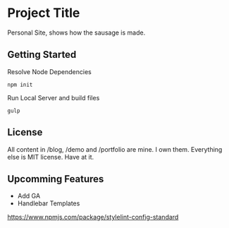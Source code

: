 # Project Title

Personal Site, shows how the sausage is made.

## Getting Started

Resolve Node Dependencies

```
npm init
```

Run Local Server and build files

```
gulp
```

## License

All content in /blog, /demo and /portfolio are mine. I own them. Everything else is MIT license. Have at it.

## Upcomming Features

- Add GA
- Handlebar Templates

https://www.npmjs.com/package/stylelint-config-standard

